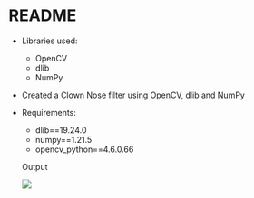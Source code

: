 
# README

* Libraries used:
    * OpenCV
    * dlib
    * NumPy

* Created a Clown Nose filter using OpenCV, dlib and NumPy

* Requirements:
    * dlib==19.24.0
    * numpy==1.21.5
    * opencv_python==4.6.0.66
    
    
    Output
    
    <img src="https://github.com/nerdlab53/Face-X/blob/nerdlab53-patch-2/Snapchat_Filters/Clown_Nose_Filter/clowmn_nomse.png">








